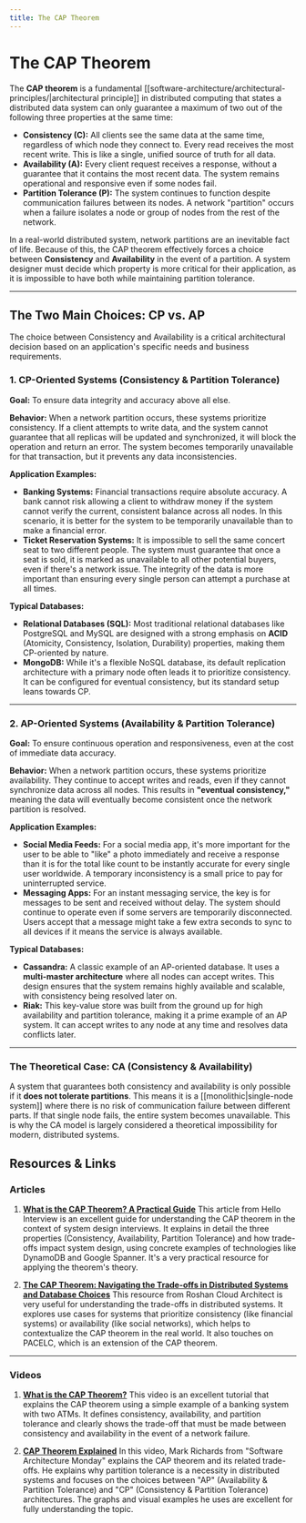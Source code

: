 ```yaml
---
title: The CAP Theorem
---
```

# The CAP Theorem

The **CAP theorem** is a fundamental [[software-architecture/architectural-principles/|architectural principle]] in distributed computing that states a distributed data system can only guarantee a maximum of two out of the following three properties at the same time:

- **Consistency (C):** All clients see the same data at the same time, regardless of which node they connect to. Every read receives the most recent write. This is like a single, unified source of truth for all data.
- **Availability (A):** Every client request receives a response, without a guarantee that it contains the most recent data. The system remains operational and responsive even if some nodes fail.
- **Partition Tolerance (P):** The system continues to function despite communication failures between its nodes. A network "partition" occurs when a failure isolates a node or group of nodes from the rest of the network.

In a real-world distributed system, network partitions are an inevitable fact of life. Because of this, the CAP theorem effectively forces a choice between **Consistency** and **Availability** in the event of a partition. A system designer must decide which property is more critical for their application, as it is impossible to have both while maintaining partition tolerance.

---

## The Two Main Choices: CP vs. AP

The choice between Consistency and Availability is a critical architectural decision based on an application's specific needs and business requirements.

### 1. CP-Oriented Systems (Consistency & Partition Tolerance)

**Goal:** To ensure data integrity and accuracy above all else.

**Behavior:** When a network partition occurs, these systems prioritize consistency. If a client attempts to write data, and the system cannot guarantee that all replicas will be updated and synchronized, it will block the operation and return an error. The system becomes temporarily unavailable for that transaction, but it prevents any data inconsistencies.

**Application Examples:**
* **Banking Systems:** Financial transactions require absolute accuracy. A bank cannot risk allowing a client to withdraw money if the system cannot verify the current, consistent balance across all nodes. In this scenario, it is better for the system to be temporarily unavailable than to make a financial error.
* **Ticket Reservation Systems:** It is impossible to sell the same concert seat to two different people. The system must guarantee that once a seat is sold, it is marked as unavailable to all other potential buyers, even if there's a network issue. The integrity of the data is more important than ensuring every single person can attempt a purchase at all times.

**Typical Databases:**
* **Relational Databases (SQL):** Most traditional relational databases like PostgreSQL and MySQL are designed with a strong emphasis on **ACID** (Atomicity, Consistency, Isolation, Durability) properties, making them CP-oriented by nature.
* **MongoDB:** While it's a flexible NoSQL database, its default replication architecture with a primary node often leads it to prioritize consistency. It can be configured for eventual consistency, but its standard setup leans towards CP.

---

### 2. AP-Oriented Systems (Availability & Partition Tolerance)

**Goal:** To ensure continuous operation and responsiveness, even at the cost of immediate data accuracy.

**Behavior:** When a network partition occurs, these systems prioritize availability. They continue to accept writes and reads, even if they cannot synchronize data across all nodes. This results in **"eventual consistency,"** meaning the data will eventually become consistent once the network partition is resolved.

**Application Examples:**
* **Social Media Feeds:** For a social media app, it's more important for the user to be able to "like" a photo immediately and receive a response than it is for the total like count to be instantly accurate for every single user worldwide. A temporary inconsistency is a small price to pay for uninterrupted service.
* **Messaging Apps:** For an instant messaging service, the key is for messages to be sent and received without delay. The system should continue to operate even if some servers are temporarily disconnected. Users accept that a message might take a few extra seconds to sync to all devices if it means the service is always available.

**Typical Databases:**
* **Cassandra:** A classic example of an AP-oriented database. It uses a **multi-master architecture** where all nodes can accept writes. This design ensures that the system remains highly available and scalable, with consistency being resolved later on.
* **Riak:** This key-value store was built from the ground up for high availability and partition tolerance, making it a prime example of an AP system. It can accept writes to any node at any time and resolves data conflicts later.

---

### The Theoretical Case: CA (Consistency & Availability)

A system that guarantees both consistency and availability is only possible if it **does not tolerate partitions**. This means it is a [[monolithic|single-node system]] where there is no risk of communication failure between different parts. If that single node fails, the entire system becomes unavailable. This is why the CA model is largely considered a theoretical impossibility for modern, distributed systems.

## **Resources & Links**

### **Articles**

1.  **[What is the CAP Theorem? A Practical Guide](https://www.hellointerview.com/learn/system-design/deep-dives/cap-theorem)**
    This article from Hello Interview is an excellent guide for understanding the CAP theorem in the context of system design interviews. It explains in detail the three properties (Consistency, Availability, Partition Tolerance) and how trade-offs impact system design, using concrete examples of technologies like DynamoDB and Google Spanner. It's a very practical resource for applying the theorem's theory.

2.  **[The CAP Theorem: Navigating the Trade-offs in Distributed Systems and Database Choices](https://roshancloudarchitect.me/the-cap-theorem-navigating-the-trade-offs-in-distributed-systems-and-database-choices-57a505be4a24)**
    This resource from Roshan Cloud Architect is very useful for understanding the trade-offs in distributed systems. It explores use cases for systems that prioritize consistency (like financial systems) or availability (like social networks), which helps to contextualize the CAP theorem in the real world. It also touches on PACELC, which is an extension of the CAP theorem.

***

### **Videos**

1.  **[What is the CAP Theorem?](https://www.youtube.com/watch?v=k-Yaq8AHlFA)**
    This video is an excellent tutorial that explains the CAP theorem using a simple example of a banking system with two ATMs. It defines consistency, availability, and partition tolerance and clearly shows the trade-off that must be made between consistency and availability in the event of a network failure.

2.  **[CAP Theorem Explained](https://www.youtube.com/watch?v=9SSvdLnmDiI)**
    In this video, Mark Richards from "Software Architecture Monday" explains the CAP theorem and its related trade-offs. He explains why partition tolerance is a necessity in distributed systems and focuses on the choices between "AP" (Availability & Partition Tolerance) and "CP" (Consistency & Partition Tolerance) architectures. The graphs and visual examples he uses are excellent for fully understanding the topic.